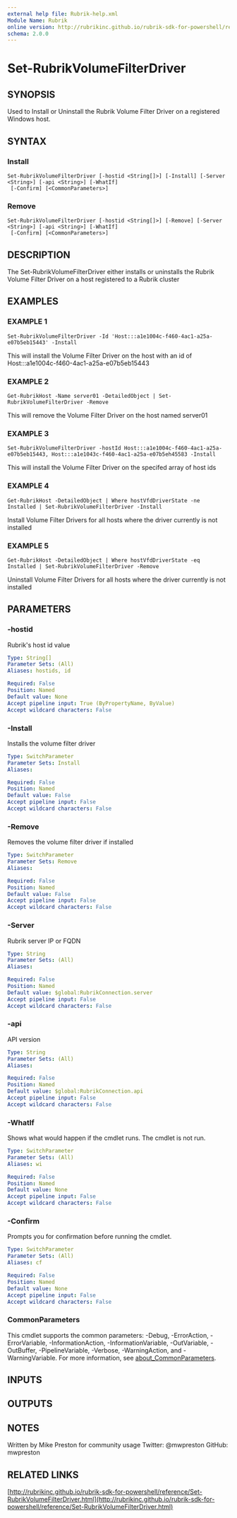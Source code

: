 ```yaml
---
external help file: Rubrik-help.xml
Module Name: Rubrik
online version: http://rubrikinc.github.io/rubrik-sdk-for-powershell/reference/Set-RubrikVolumeFilterDriver.html
schema: 2.0.0
---
```


# Set-RubrikVolumeFilterDriver

## SYNOPSIS
Used to Install or Uninstall the Rubrik Volume Filter Driver on a registered Windows host.

## SYNTAX

### Install
```
Set-RubrikVolumeFilterDriver [-hostid <String[]>] [-Install] [-Server <String>] [-api <String>] [-WhatIf]
 [-Confirm] [<CommonParameters>]
```

### Remove
```
Set-RubrikVolumeFilterDriver [-hostid <String[]>] [-Remove] [-Server <String>] [-api <String>] [-WhatIf]
 [-Confirm] [<CommonParameters>]
```

## DESCRIPTION
The Set-RubrikVolumeFilterDriver either installs or uninstalls the Rubrik Volume Filter Driver on a host registered to a Rubrik cluster

## EXAMPLES

### EXAMPLE 1
```
Set-RubrikVolumeFilterDriver -Id 'Host:::a1e1004c-f460-4ac1-a25a-e07b5eb15443' -Install
```

This will install the Volume Filter Driver on the host with an id of Host:::a1e1004c-f460-4ac1-a25a-e07b5eb15443

### EXAMPLE 2
```
Get-RubrikHost -Name server01 -DetailedObject | Set-RubrikVolumeFilterDriver -Remove
```

This will remove the Volume Filter Driver on the host named server01

### EXAMPLE 3
```
Set-RubrikVolumeFilterDriver -hostId Host:::a1e1004c-f460-4ac1-a25a-e07b5eb15443, Host:::a1e1043c-f460-4ac1-a25a-e07b5eh45583 -Install
```

This will install the Volume Filter Driver on the specifed array of host ids

### EXAMPLE 4
```
Get-RubrikHost -DetailedObject | Where hostVfdDriverState -ne Installed | Set-RubrikVolumeFilterDriver -Install
```

Install Volume Filter Drivers for all hosts where the driver currently is not installed

### EXAMPLE 5
```
Get-RubrikHost -DetailedObject | Where hostVfdDriverState -eq Installed | Set-RubrikVolumeFilterDriver -Remove
```

Uninstall Volume Filter Drivers for all hosts where the driver currently is not installed

## PARAMETERS

### -hostid
Rubrik's host id value

```yaml
Type: String[]
Parameter Sets: (All)
Aliases: hostids, id

Required: False
Position: Named
Default value: None
Accept pipeline input: True (ByPropertyName, ByValue)
Accept wildcard characters: False
```

### -Install
Installs the volume filter driver

```yaml
Type: SwitchParameter
Parameter Sets: Install
Aliases:

Required: False
Position: Named
Default value: False
Accept pipeline input: False
Accept wildcard characters: False
```

### -Remove
Removes the volume filter driver if installed

```yaml
Type: SwitchParameter
Parameter Sets: Remove
Aliases:

Required: False
Position: Named
Default value: False
Accept pipeline input: False
Accept wildcard characters: False
```

### -Server
Rubrik server IP or FQDN

```yaml
Type: String
Parameter Sets: (All)
Aliases:

Required: False
Position: Named
Default value: $global:RubrikConnection.server
Accept pipeline input: False
Accept wildcard characters: False
```

### -api
API version

```yaml
Type: String
Parameter Sets: (All)
Aliases:

Required: False
Position: Named
Default value: $global:RubrikConnection.api
Accept pipeline input: False
Accept wildcard characters: False
```

### -WhatIf
Shows what would happen if the cmdlet runs.
The cmdlet is not run.

```yaml
Type: SwitchParameter
Parameter Sets: (All)
Aliases: wi

Required: False
Position: Named
Default value: None
Accept pipeline input: False
Accept wildcard characters: False
```

### -Confirm
Prompts you for confirmation before running the cmdlet.

```yaml
Type: SwitchParameter
Parameter Sets: (All)
Aliases: cf

Required: False
Position: Named
Default value: None
Accept pipeline input: False
Accept wildcard characters: False
```

### CommonParameters
This cmdlet supports the common parameters: -Debug, -ErrorAction, -ErrorVariable, -InformationAction, -InformationVariable, -OutVariable, -OutBuffer, -PipelineVariable, -Verbose, -WarningAction, and -WarningVariable. For more information, see [about_CommonParameters](http://go.microsoft.com/fwlink/?LinkID=113216).

## INPUTS

## OUTPUTS

## NOTES
Written by Mike Preston for community usage
Twitter: @mwpreston
GitHub: mwpreston

## RELATED LINKS

[http://rubrikinc.github.io/rubrik-sdk-for-powershell/reference/Set-RubrikVolumeFilterDriver.html](http://rubrikinc.github.io/rubrik-sdk-for-powershell/reference/Set-RubrikVolumeFilterDriver.html)

